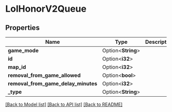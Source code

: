 # LolHonorV2Queue

## Properties

Name | Type | Description | Notes
------------ | ------------- | ------------- | -------------
**game_mode** | Option<**String**> |  | [optional]
**id** | Option<**i32**> |  | [optional]
**map_id** | Option<**i32**> |  | [optional]
**removal_from_game_allowed** | Option<**bool**> |  | [optional]
**removal_from_game_delay_minutes** | Option<**i32**> |  | [optional]
**_type** | Option<**String**> |  | [optional]

[[Back to Model list]](../README.md#documentation-for-models) [[Back to API list]](../README.md#documentation-for-api-endpoints) [[Back to README]](../README.md)


